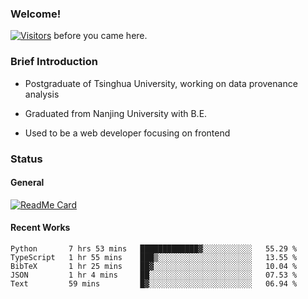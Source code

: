 ### Welcome!

[![Visitors](https://visitor-badge.laobi.icu/badge?page_id=HermitSun.HermitSun)]() before you came here.

### Brief Introduction

- Postgraduate of Tsinghua University, working on data provenance analysis

- Graduated from Nanjing University with B.E.

- Used to be a web developer focusing on frontend

### Status

#### General

[![ReadMe Card](https://github-readme-stats.hermitsun.vercel.app/api?username=HermitSun&count_private=true&show_icons=true)]()

#### Recent Works

<!--START_SECTION:waka-->
```text
Python       7 hrs 53 mins   █████████████▓░░░░░░░░░░░   55.29 % 
TypeScript   1 hr 55 mins    ███▒░░░░░░░░░░░░░░░░░░░░░   13.55 % 
BibTeX       1 hr 25 mins    ██▓░░░░░░░░░░░░░░░░░░░░░░   10.04 % 
JSON         1 hr 4 mins     ██░░░░░░░░░░░░░░░░░░░░░░░   07.53 % 
Text         59 mins         █▓░░░░░░░░░░░░░░░░░░░░░░░   06.94 % 
```
<!--END_SECTION:waka-->
